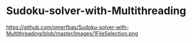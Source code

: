 # Sudoku-solver-with-Multithreading
 
https://github.com/omerfbas/Sudoku-solver-with-Multithreading/blob/master/Images/1FileSelection.png
